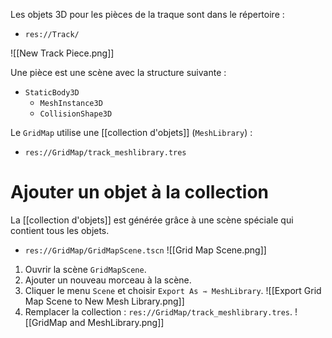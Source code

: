 Les objets 3D pour les pièces de la traque sont dans le répertoire :
- `res://Track/`

![[New Track Piece.png]]

Une pièce est une scène avec la structure suivante :
- `StaticBody3D`
	- `MeshInstance3D`
	- `CollisionShape3D`

Le `GridMap` utilise une [[collection d'objets]] (`MeshLibrary`) :
- `res://GridMap/track_meshlibrary.tres`

# Ajouter un objet à la collection

La [[collection d'objets]] est générée grâce à une scène spéciale qui contient tous les objets.
- `res://GridMap/GridMapScene.tscn`
![[Grid Map Scene.png]]

1. Ouvrir la scène `GridMapScene`. 
2. Ajouter un nouveau morceau à la scène.
3. Cliquer le menu `Scene` et choisir `Export As ⇾ MeshLibrary`.
	 ![[Export Grid Map Scene to New Mesh Library.png]]
4. Remplacer la collection : `res://GridMap/track_meshlibrary.tres`.
	![[GridMap and MeshLibrary.png]]